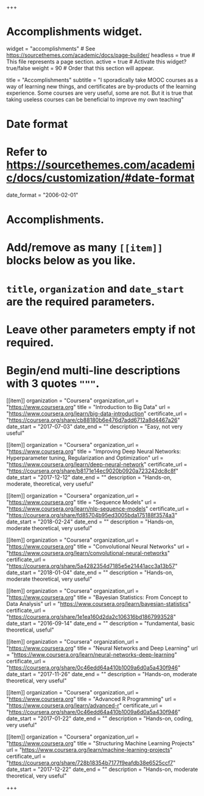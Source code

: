 +++
# Accomplishments widget.
widget = "accomplishments"  # See https://sourcethemes.com/academic/docs/page-builder/
headless = true  # This file represents a page section.
active = true  # Activate this widget? true/false
weight = 90  # Order that this section will appear.

title = "Accomplish&shy;ments"
subtitle = "I sporadically take MOOC courses as a way of learning new things, and certificates are by-products of the learning experience. Some courses are very useful, some are not. But it is true that taking useless courses can be beneficial to improve my own teaching"

# Date format
#   Refer to https://sourcethemes.com/academic/docs/customization/#date-format
date_format = "2006-02-01"

# Accomplishments.
#   Add/remove as many `[[item]]` blocks below as you like.
#   `title`, `organization` and `date_start` are the required parameters.
#   Leave other parameters empty if not required.
#   Begin/end multi-line descriptions with 3 quotes `"""`.

[[item]]
  organization = "Coursera"
  organization_url = "https://www.coursera.org"
  title = "Introduction to Big Data"
  url = "https://www.coursera.org/learn/big-data-introduction"
  certificate_url = "https://coursera.org/share/cb88180b6e476d7add6712a8d4467a26"
  date_start = "2017-07-03"
  date_end = ""
  description = "Easy, not very useful"

[[item]]
  organization = "Coursera"
  organization_url = "https://www.coursera.org"
  title = "Improving Deep Neural Networks: Hyperparameter tuning, Regularization and Optimization"
  url = "https://www.coursera.org/learn/deep-neural-network"
  certificate_url = "https://coursera.org/share/b8171e14ec9020b0920a723242dc8c8f"
  date_start = "2017-12-12"
  date_end = ""
  description = "Hands-on, moderate, theoretical, very useful"
  
[[item]]
  organization = "Coursera"
  organization_url = "https://www.coursera.org"
  title = "Sequence Models"
  url = "https://www.coursera.org/learn/nlp-sequence-models"
  certificate_url = "https://coursera.org/share/fd85704b95ed3005bda175188f3574a3"
  date_start = "2018-02-24"
  date_end = ""
  description = "Hands-on, moderate theoretical, very useful"
  
[[item]]
  organization = "Coursera"
  organization_url = "https://www.coursera.org"
  title = "Convolutional Neural Networks"
  url = "https://www.coursera.org/learn/convolutional-neural-networks"
  certificate_url = "https://coursera.org/share/5a4282354d7185e5e21441acc3a13b57"
  date_start = "2018-01-04"
  date_end = ""
  description = "Hands-on, moderate theoretical, very useful"
  
[[item]]
  organization = "Coursera"
  organization_url = "https://www.coursera.org"
  title = "Bayesian Statistics: From Concept to Data Analysis"
  url = "https://www.coursera.org/learn/bayesian-statistics"
  certificate_url = "https://coursera.org/share/1e1ea160d2da2c106316bd1867993528"
  date_start = "2016-09-14"
  date_end = ""
  description = "fundamental, basic theoretical, useful"

[[item]]
  organization = "Coursera"
  organization_url = "https://www.coursera.org"
  title = "Neural Networks and Deep Learning"
  url = "https://www.coursera.org/learn/neural-networks-deep-learning"
  certificate_url = "https://coursera.org/share/0c46edd64a410b1009a6d0a5a430f946"
  date_start = "2017-11-26"
  date_end = ""
  description = "Hands-on, moderate theoretical, very useful"

[[item]]
  organization = "Coursera"
  organization_url = "https://www.coursera.org"
  title = "Advanced R Programming"
  url = "https://www.coursera.org/learn/advanced-r"
  certificate_url = "https://coursera.org/share/0c46edd64a410b1009a6d0a5a430f946"
  date_start = "2017-01-22"
  date_end = ""
  description = "Hands-on, coding, very useful"

[[item]]
  organization = "Coursera"
  organization_url = "https://www.coursera.org"
  title = "Structuring Machine Learning Projects"
  url = "https://www.coursera.org/learn/machine-learning-projects"
  certificate_url = "https://coursera.org/share/728b18354b7177f9eafdb38e6525ccf7"
  date_start = "2017-12-22"
  date_end = ""
  description = "Hands-on, moderate theoretical, very useful"

+++
